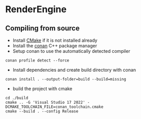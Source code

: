 # RenderEngine

## Compiling from source

* Install [CMake](https://cmake.org/download/) if it is not installed already
* Install the [conan](https://conan.io/downloads) C++ package manager
* Setup conan to use the automatically detected compiler
~~~
conan profile detect --force
~~~
* Install dependencies and create build directory with conan
~~~
conan install . --output-folder=build --build=missing
~~~
* build the project with cmake
~~~
cd ./build
cmake .. -G 'Visual Studio 17 2022' -DCMAKE_TOOLCHAIN_FILE=conan_toolchain.cmake
cmake --build . --config Release
~~~
